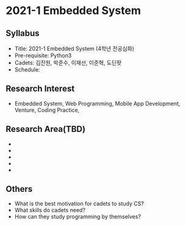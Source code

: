 # 2021-1 Embedded System

## Syllabus
- Title: 2021-1 Embedded System (4학년 전공심화)
- Pre-requisite: Python3
- Cadets: 김진원, 박준수, 이재선, 이준혁, 도딘팟
- Schedule:

## Research Interest
- Embedded System, Web Programming, Mobile App Development, Venture, Coding Practice, 

## Research Area(TBD)
- 
- 
- 
-
-

## Others
- What is the best motivation for cadets to study CS?
- What skills do cadets need?
- How can they study programming by themselves?
